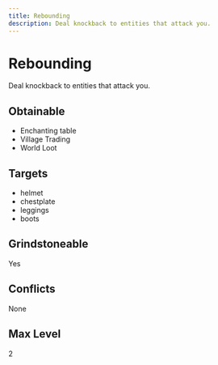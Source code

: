 ```yaml
---
title: Rebounding
description: Deal knockback to entities that attack you.
---
```

# Rebounding
Deal knockback to entities that attack you.
## Obtainable
- Enchanting table
- Village Trading
- World Loot
## Targets
- helmet
 - chestplate
 - leggings
 - boots
## Grindstoneable
Yes
## Conflicts
None
## Max Level
2
